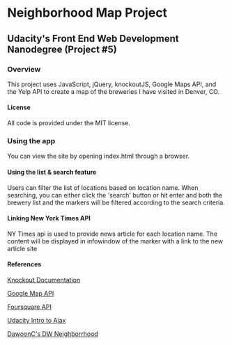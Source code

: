 # Neighborhood Map Project
## Udacity's Front End Web Development Nanodegree (Project #5)

### Overview
This project uses JavaScript, jQuery, knockoutJS, Google Maps API, and the Yelp API to create a map of the breweries I have visited in Denver, CO.

#### License

All code is provided under the MIT license.

### Using the app

You can view the site by opening index.html through a browser.

#### Using the list & search feature

Users can filter the list of locations based on location name. When searching, you can either click the 'search' button or hit enter and both the brewery list and the markers will be filtered according to the search criteria.

#### Linking New York Times API

NY Times api is used to provide news article for each location name. The content will be displayed in infowindow of the marker with a link to the new article site

#### References

[Knockout Documentation](http://knockoutjs.com/documentation/introduction.html)

[Google Map API](https://developers.google.com/maps/documentation/javascript/tutorial)

[Foursquare API](https://developer.foursquare.com)

[Udacity Intro to Ajax](https://www.udacity.com/course/ud110)

[DawoonC's DW Neighborrhood](https://github.com/DawoonC/dw-neighborhood)

